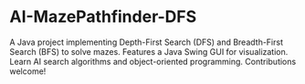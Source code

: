 # AI-MazePathfinder-DFS
A Java project implementing Depth-First Search (DFS) and Breadth-First Search (BFS) to solve mazes. Features a Java Swing GUI for visualization. Learn AI search algorithms and object-oriented programming. Contributions welcome!
